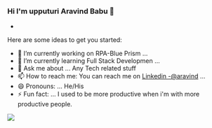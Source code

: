### Hi I'm upputuri Aravind Babu 👋


*

Here are some ideas to get you started:

- 🔭 I’m currently working on RPA-Blue Prism  ...
- 🌱 I’m currently learning Full Stack Developmen ...
- 💬 Ask me about ... Any Tech related stuff 
- 📫 How to reach me: You can reach me on [Linkedin -@aravind](https://www.linkedin.com/in/aravind-babu-857406183/)
 ...
- 😄 Pronouns: ... He/His
- ⚡ Fun fact: ... I used to be more productive when i'm with more productive people.


<img src="https://github-readme-status.vercel.app/api?username=aravindbabu05&&show_icos=true&title_color=ffffff&icon_color=bb2acf&text_color=daf7dc&bg_color=191919" />
